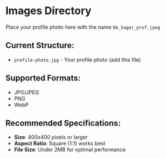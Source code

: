 # Images Directory

Place your profile photo here with the name `Om_Sagar_prof.jpeg`

## Current Structure:
- `profile-photo.jpg` - Your profile photo (add this file)

## Supported Formats:
- JPG/JPEG
- PNG
- WebP

## Recommended Specifications:
- **Size**: 400x400 pixels or larger
- **Aspect Ratio**: Square (1:1) works best
- **File Size**: Under 2MB for optimal performance 